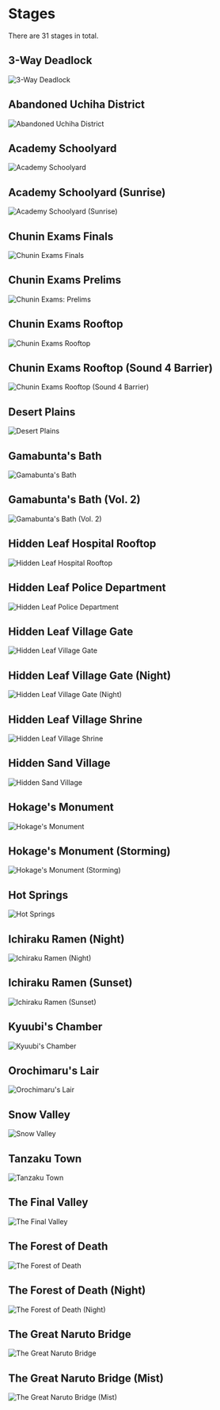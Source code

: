 # Stages
There are 31 stages in total.

## 3-Way Deadlock
![3-Way Deadlock](/gnt4/images/stage_art/3_way_deadlock.png?raw=true "3-Way Deadlock")

## Abandoned Uchiha District
![Abandoned Uchiha District](/gnt4/images/stage_art/abandoned_uchiha_district.png?raw=true "Abandoned Uchiha District")

## Academy Schoolyard
![Academy Schoolyard](/gnt4/images/stage_art/academy_schoolyard.png?raw=true "Academy Schoolyard")

## Academy Schoolyard (Sunrise)
![Academy Schoolyard (Sunrise)](/gnt4/images/stage_art/academy_sunrise_schoolyard.png?raw=true "Academy Schoolyard (Sunrise)")

## Chunin Exams Finals
![Chunin Exams Finals](/gnt4/images/stage_art/chunin_exams_finals.png?raw=true "Chunin Exams Finals")

## Chunin Exams Prelims
![Chunin Exams: Prelims](/gnt4/images/stage_art/chunin_exams_prelims.png?raw=true "Chunin Exams: Prelims")

## Chunin Exams Rooftop
![Chunin Exams Rooftop](/gnt4/images/stage_art/chunin_exams_rooftop.png?raw=true "Chunin Exams Rooftop")

## Chunin Exams Rooftop (Sound 4 Barrier) 
![Chunin Exams Rooftop (Sound 4 Barrier)](/gnt4/images/stage_art/chunin_exams_rooftop_sound_4.png?raw=true "Chunin Exams Rooftop (Sound 4 Barrier)")

## Desert Plains
![Desert Plains](/gnt4/images/stage_art/desert_plains.png?raw=true "Desert Plains")

## Gamabunta's Bath
![Gamabunta's Bath](/gnt4/images/stage_art/gamabuntas_bath.png?raw=true "Gamabunta's Bath")

## Gamabunta's Bath (Vol. 2)
![Gamabunta's Bath (Vol. 2)](/gnt4/images/stage_art/gamabuntas_bath_2.png?raw=true "Gamabunta's Bath (Vol. 2)")

## Hidden Leaf Hospital Rooftop
![Hidden Leaf Hospital Rooftop](/gnt4/images/stage_art/hidden_leaf_hospital_rooftop.png?raw=true "Hidden Leaf Hospital Rooftop")

## Hidden Leaf Police Department
![Hidden Leaf Police Department](/gnt4/images/stage_art/hidden_leaf_police_department.png?raw=true "Hidden Leaf Police Department")

## Hidden Leaf Village Gate
![Hidden Leaf Village Gate](/gnt4/images/stage_art/hidden_leaf_village_gate.png?raw=true "Hidden Leaf Village Gate")

## Hidden Leaf Village Gate (Night)
![Hidden Leaf Village Gate (Night)](/gnt4/images/stage_art/hidden_leaf_village_gate_night.png?raw=true "Hidden Leaf Village Gate (Night)")

## Hidden Leaf Village Shrine
![Hidden Leaf Village Shrine](/gnt4/images/stage_art/hidden_leaf_village_shrine.png?raw=true "Hidden Leaf Village Shrine")

## Hidden Sand Village
![Hidden Sand Village](/gnt4/images/stage_art/hidden_sand_village.png?raw=true "Hidden Sand Village")

## Hokage's Monument
![Hokage's Monument](/gnt4/images/stage_art/hokages_monument.png?raw=true "Hokage's Monument")

## Hokage's Monument (Storming)
![Hokage's Monument (Storming)](/gnt4/images/stage_art/hokages_monument_storming.png?raw=true "Hokage's Monument (Storming)")

## Hot Springs
![Hot Springs](/gnt4/images/stage_art/hot_springs.png?raw=true "Hot Springs")

## Ichiraku Ramen (Night)
![Ichiraku Ramen (Night)](/gnt4/images/stage_art/ichiraku_ramen_night.png?raw=true "Ichiraku Ramen (Night)")

## Ichiraku Ramen (Sunset)
![Ichiraku Ramen (Sunset)](/gnt4/images/stage_art/ichiraku_ramen_sunset.png?raw=true "Ichiraku Ramen (Sunset)")

## Kyuubi's Chamber
![Kyuubi's Chamber](/gnt4/images/stage_art/kyuubis_chamber.png?raw=true "Kyuubi's Chamber")

## Orochimaru's Lair
![Orochimaru's Lair](/gnt4/images/stage_art/orochimarus_lair.png?raw=true "Orochimaru's Lair")

## Snow Valley
![Snow Valley](/gnt4/images/stage_art/snow_valley.png?raw=true "Snow Valley")

## Tanzaku Town
![Tanzaku Town](/gnt4/images/stage_art/tanzaku_town.png?raw=true "Tanzaku Town")

## The Final Valley
![The Final Valley](/gnt4/images/stage_art/the_final_valley.png?raw=true "The Final Valley")

## The Forest of Death
![The Forest of Death](/gnt4/images/stage_art/the_forest_of_death.png?raw=true "The Forest of Death")

## The Forest of Death (Night)
![The Forest of Death (Night)](/gnt4/images/stage_art/the_forest_of_death_night.png?raw=true "The Forest of Death (Night)")

## The Great Naruto Bridge
![The Great Naruto Bridge](/gnt4/images/stage_art/the_great_naruto_bridge.png?raw=true "The Great Naruto Bridge")

## The Great Naruto Bridge (Mist)
![The Great Naruto Bridge (Mist)](/gnt4/images/stage_art/the_great_naruto_bridge_mist.png?raw=true "The Great Naruto Bridge (Mist)")

